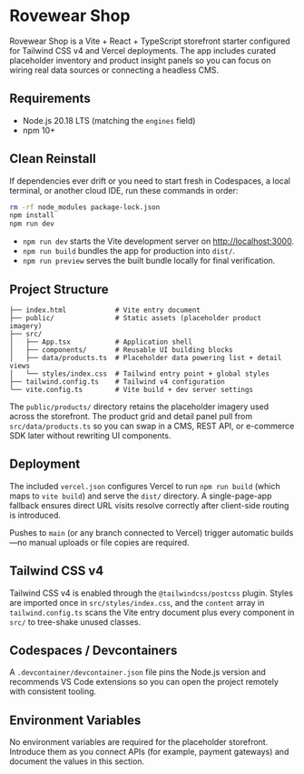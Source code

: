 # Rovewear Shop

Rovewear Shop is a Vite + React + TypeScript storefront starter configured for Tailwind CSS v4 and Vercel deployments. The app includes curated placeholder inventory and product insight panels so you can focus on wiring real data sources or connecting a headless CMS.

## Requirements

- Node.js 20.18 LTS (matching the `engines` field)
- npm 10+

## Clean Reinstall

If dependencies ever drift or you need to start fresh in Codespaces, a local terminal, or another cloud IDE, run these commands in order:

```bash
rm -rf node_modules package-lock.json
npm install
npm run dev
```

- `npm run dev` starts the Vite development server on <http://localhost:3000>.
- `npm run build` bundles the app for production into `dist/`.
- `npm run preview` serves the built bundle locally for final verification.

## Project Structure

```
├── index.html            # Vite entry document
├── public/               # Static assets (placeholder product imagery)
├── src/
│   ├── App.tsx           # Application shell
│   ├── components/       # Reusable UI building blocks
│   ├── data/products.ts  # Placeholder data powering list + detail views
│   └── styles/index.css  # Tailwind entry point + global styles
├── tailwind.config.ts    # Tailwind v4 configuration
└── vite.config.ts        # Vite build + dev server settings
```

The `public/products/` directory retains the placeholder imagery used across the storefront. The product grid and detail panel pull from `src/data/products.ts` so you can swap in a CMS, REST API, or e-commerce SDK later without rewriting UI components.

## Deployment

The included `vercel.json` configures Vercel to run `npm run build` (which maps to `vite build`) and serve the `dist/` directory. A single-page-app fallback ensures direct URL visits resolve correctly after client-side routing is introduced.

Pushes to `main` (or any branch connected to Vercel) trigger automatic builds—no manual uploads or file copies are required.

## Tailwind CSS v4

Tailwind CSS v4 is enabled through the `@tailwindcss/postcss` plugin. Styles are imported once in `src/styles/index.css`, and the `content` array in `tailwind.config.ts` scans the Vite entry document plus every component in `src/` to tree-shake unused classes.

## Codespaces / Devcontainers

A `.devcontainer/devcontainer.json` file pins the Node.js version and recommends VS Code extensions so you can open the project remotely with consistent tooling.

## Environment Variables

No environment variables are required for the placeholder storefront. Introduce them as you connect APIs (for example, payment gateways) and document the values in this section.

